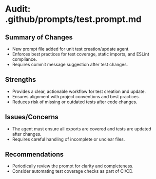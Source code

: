 # Audit: .github/prompts/test.prompt.md

## Summary of Changes
- New prompt file added for unit test creation/update agent.
- Enforces best practices for test coverage, static imports, and ESLint compliance.
- Requires commit message suggestion after test changes.

## Strengths
- Provides a clear, actionable workflow for test creation and update.
- Ensures alignment with project conventions and best practices.
- Reduces risk of missing or outdated tests after code changes.

## Issues/Concerns
- The agent must ensure all exports are covered and tests are updated after changes.
- Requires careful handling of incomplete or unclear files.

## Recommendations
- Periodically review the prompt for clarity and completeness.
- Consider automating test coverage checks as part of CI/CD.
